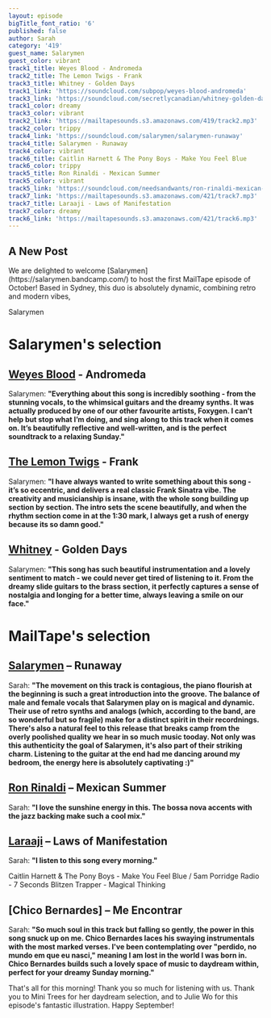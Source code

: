 ```yaml
---
layout: episode
bigTitle_font_ratio: '6'
published: false
author: Sarah
category: '419'
guest_name: Salarymen
guest_color: vibrant
track1_title: Weyes Blood - Andromeda
track2_title: The Lemon Twigs - Frank
track3_title: Whitney - Golden Days
track1_link: 'https://soundcloud.com/subpop/weyes-blood-andromeda'
track3_link: 'https://soundcloud.com/secretlycanadian/whitney-golden-days-1'
track1_color: dreamy
track3_color: vibrant
track2_link: 'https://mailtapesounds.s3.amazonaws.com/419/track2.mp3'
track2_color: trippy
track4_link: 'https://soundcloud.com/salarymen/salarymen-runaway'
track4_title: Salarymen - Runaway
track4_color: vibrant
track6_title: Caitlin Harnett & The Pony Boys - Make You Feel Blue
track6_color: trippy
track5_title: Ron Rinaldi - Mexican Summer
track5_color: vibrant
track5_link: 'https://soundcloud.com/needsandwants/ron-rinaldi-mexican-summer'
track7_link: 'https://mailtapesounds.s3.amazonaws.com/421/track7.mp3'
track7_title: Laraaji - Laws of Manifestation
track7_color: dreamy
track6_link: 'https://mailtapesounds.s3.amazonaws.com/421/track6.mp3'
---
```

## A New Post

<p id="introduction">We are delighted  to welcome [Salarymen](https://salarymen.bandcamp.com/) to host the first MailTape episode of October! Based in Sydney, this duo is absolutely dynamic, combining retro and modern vibes, 

Salarymen 

</p>

# Salarymen's selection

## [Weyes Blood](https://weyesblood.bandcamp.com/) - Andromeda
Salarymen: **"**Everything about this song is incredibly soothing - from the stunning vocals, to the whimsical guitars and the dreamy synths. It was actually produced by one of our other favourite artists, Foxygen. I can’t help but stop what I’m doing, and sing along to this track when it comes on. It’s beautifully reflective and well-written, and is the perfect soundtrack to a relaxing Sunday.**"**

## [The Lemon Twigs](https://thelemontwigs.bandcamp.com/) - Frank
Salarymen: **"**I have always wanted to write something about this song - it’s so eccentric, and delivers a real classic Frank Sinatra vibe. The creativity and musicianship is insane, with the whole song building up section by section. The intro sets the scene beautifully, and when the rhythm section come in at the 1:30 mark, I always get a rush of energy because its so damn good.**"** 

## [Whitney](https://whitneychicago.bandcamp.com/) - Golden Days
Salarymen: **"**This song has such beautiful instrumentation and a lovely sentiment to match - we could never get tired of listening to it. From the dreamy slide guitars to the brass section, it perfectly captures a sense of nostalgia and longing for a better time, always leaving a smile on our face.**"**

# MailTape's selection

## [Salarymen](https://salarymen.bandcamp.com/) – Runaway
Sarah: **"**The movement on this track is contagious, the piano flourish at the beginning is such a great introduction into the groove. The balance of male and female vocals that Salarymen play on is magical and dynamic. Their use of retro synths and analogs (which, according to the band, are so wonderful but so fragile) make for a distinct spirit in their recordnings. There's also a natural feel to this release that breaks camp from the overly poolished quality we hear in so much music tooday. Not only was this authenticity the goal of Salarymen, it's also part of their striking charm. Listening to the guitar at the end had me dancing around my bedroom, the energy here is absolutely captivating :)**"**

## [Ron Rinaldi](https://www.facebook.com/hiigenevieve/) – Mexican Summer
Sarah: **"**I love the sunshine energy in this. The bossa nova accents with the jazz backing make such a cool mix.**"**

## [Laraaji](https://fengsuave.bandcamp.com/) – Laws of Manifestation
Sarah: **"**I listen to this song every morning.**"**

Caitlin Harnett & The Pony Boys - Make You Feel Blue / 5am
Porridge Radio - 7 Seconds
Blitzen Trapper - Magical Thinking


## [Chico Bernardes] – Me Encontrar
Sarah: **"**So much soul in this track but falling so gently, the power in this song snuck up on me. Chico Bernardes laces his swaying instrumentals with the most marked verses. I've been contemplating over "perdido, no mundo em que eu nasci," meaning I am lost in the world I was born in. Chico Bernardes builds such a lovely space of music to daydream within, perfect for your dreamy Sunday morning.**"**

<p id="outroduction">That's all for this morning! Thank you so much for listening with us. Thank you to Mini Trees for her daydream selection, and to Julie Wo for this episode's fantastic illustration. Happy September!</p>
